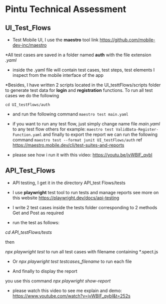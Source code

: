 # Pintu Technical Assessment

## UI_Test_Flows

* Test Mobile UI, I use the **maestro** tool
link https://github.com/mobile-dev-inc/maestro

*All test cases are saved in a folder named **auth** with the file extension _.yaml_

* inside the .yaml file will contain test cases, test steps, test elements I inspect from the mobile interface of the app

*Besides, I have written 2 scripts located in the UI_testtFlows/scripts folder to generate test data for **login** and **registration** functions.
To run all test cases we do the following

`cd UI_testFlows/auth`

* and run the following command `maestro test main.yaml`

* if you want to run any test flow, just simply change name file _main.yaml_ to any test flow others
for example: `maestro test ValidData-Register-Function.yaml`
and finally to export the report we can run the following command
```maestro test --format junit UI_testFlows/auth``` ref https://maestro.mobile.dev/cli/test-suites-and-reports
* please see how i run it with this video: https://youtu.be/jvWBlF_qybI


## API_Test_Flows

* API testing, I get it in the directory API_test Flows/tests

* I use **playwright** test tool to run tests and manage reports see more on this website https://playwright.dev/docs/api-testing

* I write 2 test cases inside the tests folder corresponding to 2 methods Get and Post as required

* run the test as follows:

 _cd API_testFlows/tests_

then 

 _npx playwright test_ to run all test cases with filename containing *.spect.js

* Or _npx playwright test testcases_filename_ to run each file

* And finally to display the report

you use this command _npx playwright show-report_

* please watch this video to see me explain and demo: https://www.youtube.com/watch?v=jvWBlF_qybI&t=252s

